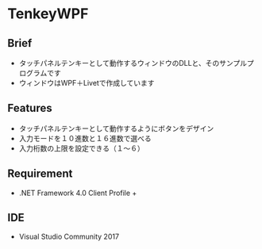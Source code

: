 # TenkeyWPF

## Brief
* タッチパネルテンキーとして動作するウィンドウのDLLと、そのサンプルプログラムです
* ウィンドウはWPF＋Livetで作成しています

## Features
* タッチパネルテンキーとして動作するようにボタンをデザイン
* 入力モードを１０進数と１６進数で選べる
* 入力桁数の上限を設定できる（１～６）

## Requirement
* .NET Framework 4.0 Client Profile +

## IDE
* Visual Studio Community 2017
